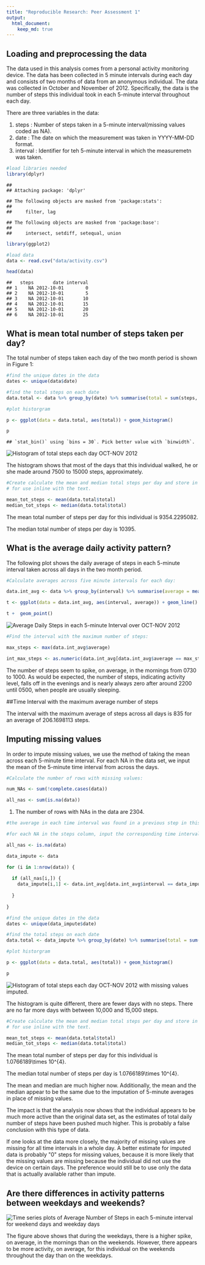 ```yaml
---
title: "Reproducible Research: Peer Assessment 1"
output: 
  html_document:
    keep_md: true
---
```



## Loading and preprocessing the data

The data used in this analysis comes from a personal activity monitoring device. The
data has been collected in 5 minute intervals during each day and consists of two
months of data from an anonymous individual.  The data was collected in October and 
November of 2012. Specifically, the data is the number of steps this individual took in 
each 5-minute interval throughout each day.

There are three variables in the data:

1. steps : Number of steps taken in a 5-minute interval(missing values coded as NA).
2. date : The date on which the measurement was taken in YYYY-MM-DD format.
3. interval : Identifier for teh 5-minute interval in which the measuremetn was taken.


```r
#load libraries needed
library(dplyr)
```

```
## 
## Attaching package: 'dplyr'
```

```
## The following objects are masked from 'package:stats':
## 
##     filter, lag
```

```
## The following objects are masked from 'package:base':
## 
##     intersect, setdiff, setequal, union
```

```r
library(ggplot2)

#load data
data <- read.csv("data/activity.csv")

head(data)
```

```
##   steps       date interval
## 1    NA 2012-10-01        0
## 2    NA 2012-10-01        5
## 3    NA 2012-10-01       10
## 4    NA 2012-10-01       15
## 5    NA 2012-10-01       20
## 6    NA 2012-10-01       25
```


## What is mean total number of steps taken per day?

The total number of steps taken each day of the two month period is shown in Figure 1:


```r
#find the unique dates in the data
dates <- unique(data$date)

#find the total steps on each date
data.total <- data %>% group_by(date) %>% summarise(total = sum(steps, na.rm = TRUE))

#plot historgram

p <- ggplot(data = data.total, aes(total)) + geom_histogram()

p
```

```
## `stat_bin()` using `bins = 30`. Pick better value with `binwidth`.
```

![Histogram of total steps each day OCT-NOV 2012](PA1_template_files/figure-html/unnamed-chunk-2-1.png)



The histogram shows that most of the days that this individual walked, he or she made around 7500 to 15000 steps, approximately.


```r
#Create calculate the mean and median total steps per day and store in variable
# for use inline with the text.

mean_tot_steps <- mean(data.total$total)
median_tot_steps <- median(data.total$total)
```


The mean total number of steps per day for this individual is 9354.2295082.

The median total number of steps per day is 10395.


## What is the average daily activity pattern?

The following plot shows the daily average of steps in each 5-minute interval taken across all days in the two month period.


```r
#Calculate averages across five minute intervals for each day:

data.int_avg <- data %>% group_by(interval) %>% summarise(average = mean(steps, na.rm = TRUE))

t <- ggplot(data = data.int_avg, aes(interval, average)) + geom_line()

t +  geom_point()
```

![Average Daily Steps in each 5-minute Interval over OCT-NOV 2012](PA1_template_files/figure-html/unnamed-chunk-5-1.png)

```r
#Find the interval with the maximum number of steps:

max_steps <- max(data.int_avg$average)

int_max_steps <- as.numeric(data.int_avg[data.int_avg$average == max_steps, 1])
```

The number of steps seem to spike, on average, in the mornings from 0730 to 1000. As would be expected, the number of steps, indicating activity level, falls off in the evenings and is nearly always zero after around 2200 until 0500, when people are usually sleeping. 

##Time Interval with the maximum average number of steps

The interval with the maximum average of steps across all days is 835 for an average of 206.1698113 steps.


## Imputing missing values

In order to impute missing values, we use the method of taking the mean across each 5-minute time interval.  For each NA in the data set, we input the mean of the 5-minute time interval from across the days.


```r
#Calculate the number of rows with missing values:

num_NAs <- sum(!complete.cases(data))

all_nas <- sum(is.na(data))
```

1. The number of rows with NAs in the data are 2304.


```r
#the average in each time interval was found in a previous step in this document.

#for each NA in the steps column, input the corresponding time interval average from across the days:

all_nas <- is.na(data)

data_impute <- data

for (i in 1:nrow(data)) {
  
  if (all_nas[i,]) {
    data_impute[i,1] <- data.int_avg[data.int_avg$interval == data_impute[i,3], 2]
    
  }
  
}

#find the unique dates in the data
dates <- unique(data_impute$date)

#find the total steps on each date
data.total <- data_impute %>% group_by(date) %>% summarise(total = sum(steps, na.rm = TRUE))

#plot historgram

p <- ggplot(data = data.total, aes(total)) + geom_histogram()

p
```

![Histogram of total steps each day OCT-NOV 2012 with missing values imputed.](PA1_template_files/figure-html/unnamed-chunk-7-1.png)

The histogram is quite different, there are fewer days with no steps. There are no far more days with between 10,000 and 15,000 steps.


```r
#Create calculate the mean and median total steps per day and store in variable
# for use inline with the text.

mean_tot_steps <- mean(data.total$total)
median_tot_steps <- median(data.total$total)
```


The mean total number of steps per day for this individual is 1.0766189\times 10^{4}.

The median total number of steps per day is 1.0766189\times 10^{4}.

The mean and median are much higher now.  Additionally, the mean and the median appear to be the same due to the imputation of 5-minute averages in place of missing values.

The impact is that the analysis now shows that the individual appears to be much more active than the original data set, as the estimates of total daily number of steps have been pushed much higher.  This is probably a false conclusion with this type of data.  

If one looks at the data more closely, the majority of missing values are missing for all time intervals in a whole day. A better estimate for imputed data is probably "0" steps for missing values, because it is more likely that the missing values are missing because the individual did not use the device on certain days. The preference would still be to use only the data that is actually available rather than impute.


## Are there differences in activity patterns between weekdays and weekends?

![Time series plots of Average Number of Steps in each 5-minute interval for weekend days and weekday days](PA1_template_files/figure-html/unnamed-chunk-9-1.png)


The figure above shows that during the weekdays, there is a higher spike, on average, in the mornings than on the weekends.  However, there appears to be more activity, on average, for this individual on the weekends throughout the day than on the weekdays.










